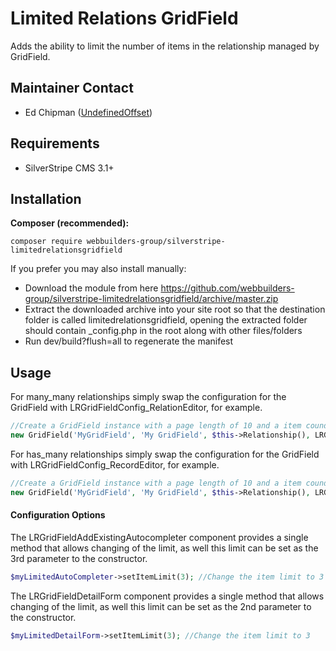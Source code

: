 Limited Relations GridField
=================
Adds the ability to limit the number of items in the relationship managed by GridField.

## Maintainer Contact
* Ed Chipman ([UndefinedOffset](https://github.com/UndefinedOffset))

## Requirements
* SilverStripe CMS 3.1+


## Installation
__Composer (recommended):__
```
composer require webbuilders-group/silverstripe-limitedrelationsgridfield
```


If you prefer you may also install manually:
* Download the module from here https://github.com/webbuilders-group/silverstripe-limitedrelationsgridfield/archive/master.zip
* Extract the downloaded archive into your site root so that the destination folder is called limitedrelationsgridfield, opening the extracted folder should contain _config.php in the root along with other files/folders
* Run dev/build?flush=all to regenerate the manifest


## Usage
For many_many relationships simply swap the configuration for the GridField with LRGridFieldConfig_RelationEditor, for example.

```php
//Create a GridField instance with a page length of 10 and a item cound limit of 20
new GridField('MyGridField', 'My GridField', $this->Relationship(), LRGridFieldConfig_RelationEditor::create(10, 20));
```

For has_many relationships simply swap the configuration for the GridField with LRGridFieldConfig_RecordEditor, for example.

```php
//Create a GridField instance with a page length of 10 and a item cound limit of 20
new GridField('MyGridField', 'My GridField', $this->Relationship(), LRGridFieldConfig_RecordEditor::create(10, 20));
```

#### Configuration Options
The LRGridFieldAddExistingAutocompleter component provides a single method that allows changing of the limit, as well this limit can be set as the 3rd parameter to the constructor.

```php
$myLimitedAutoCompleter->setItemLimit(3); //Change the item limit to 3
```

The LRGridFieldDetailForm component provides a single method that allows changing of the limit, as well this limit can be set as the 2nd parameter to the constructor.
```php
$myLimitedDetailForm->setItemLimit(3); //Change the item limit to 3
```
